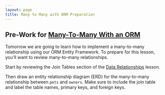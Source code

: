 ```yaml
---
layout: page
title: Many to Many with ORM Preparation
---
```


## Pre-Work for [Many-To-Many With an ORM](/module2/lessons/Week5/ManyToManyWithAnORM)

Tomorrow we are going to learn how to implement a many-to-many relationship using our ORM Entity Framework. To prepare for this lesson, you'll want to review many-to-many relationships.

Start by reviewing the Join Tables section of the [Data Relationships](/module2/lessons/Week2/DataRelationships) lesson.

Then draw an entity relationship diagram (ERD) for the many-to-many relationship between `pets` and `owners`. Make sure to include the join table and label the table names, primary keys, and foreign keys.